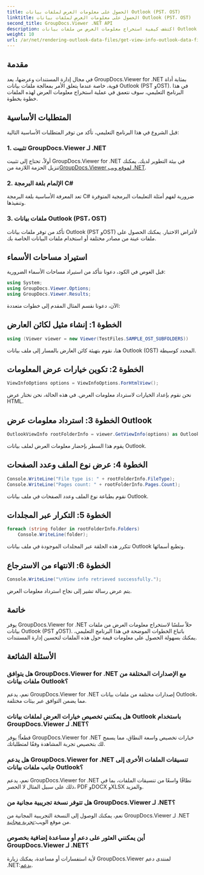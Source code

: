 ```yaml
---
title: الحصول على معلومات العرض لملفات بيانات Outlook (PST، OST)
linktitle: الحصول على معلومات العرض لملفات بيانات Outlook (PST، OST)
second_title: GroupDocs.Viewer .NET API
description: اكتشف كيفية استخراج معلومات العرض من ملفات بيانات Outlook (PST وOST) باستخدام GroupDocs.Viewer لـ .NET. تعزيز قدرات إدارة المستندات الخاصة بك دون عناء.
weight: 10
url: /ar/net/rendering-outlook-data-files/get-view-info-outlook-data-file/
---
```

## مقدمة
في مجال إدارة المستندات وعرضها، يعد GroupDocs.Viewer for .NET بمثابة أداة قوية، خاصة عندما يتعلق الأمر بمعالجة ملفات بيانات Outlook (PST وOST). في هذا البرنامج التعليمي، سوف نتعمق في عملية استخراج معلومات العرض لهذه الملفات خطوة بخطوة.
## المتطلبات الأساسية
قبل الشروع في هذا البرنامج التعليمي، تأكد من توفر المتطلبات الأساسية التالية:
### 1. تثبيت GroupDocs.Viewer لـ .NET
 أولاً، تحتاج إلى تثبيت GroupDocs.Viewer for .NET في بيئة التطوير لديك. يمكنك تنزيل الحزمة اللازمة من[GroupDocs.Viewer لموقع ويب .NET](https://releases.groupdocs.com/viewer/net/).
### 2. الإلمام بلغة البرمجة C#
تعد المعرفة الأساسية بلغة البرمجة C# ضرورية لفهم أمثلة التعليمات البرمجية المتوفرة وتنفيذها.
### 3. ملفات بيانات Outlook (PST، OST)
تأكد من توفر ملفات بيانات Outlook (PST وOST) لأغراض الاختبار. يمكنك الحصول على ملفات عينة من مصادر مختلفة أو استخدام ملفات البيانات الخاصة بك.

## استيراد مساحات الأسماء
قبل الغوص في الكود، دعونا نتأكد من استيراد مساحات الأسماء الضرورية:
```csharp
using System;
using GroupDocs.Viewer.Options;
using GroupDocs.Viewer.Results;
```

الآن، دعونا نقسم المثال المقدم إلى خطوات متعددة:
## الخطوة 1: إنشاء مثيل لكائن العارض
```csharp
using (Viewer viewer = new Viewer(TestFiles.SAMPLE_OST_SUBFOLDERS))
```
هنا، نقوم بتهيئة كائن العارض بالمسار إلى ملف بيانات Outlook (OST) المحدد كوسيطة.
## الخطوة 2: تكوين خيارات عرض المعلومات
```csharp
ViewInfoOptions options = ViewInfoOptions.ForHtmlView();
```
نحن نقوم بإعداد الخيارات لاسترداد معلومات العرض. في هذه الحالة، نحن نختار عرض HTML.
## الخطوة 3: استرداد معلومات عرض Outlook
```csharp
OutlookViewInfo rootFolderInfo = viewer.GetViewInfo(options) as OutlookViewInfo;
```
يقوم هذا السطر بإحضار معلومات العرض لملف بيانات Outlook.
## الخطوة 4: عرض نوع الملف وعدد الصفحات
```csharp
Console.WriteLine("File type is: " + rootFolderInfo.FileType);
Console.WriteLine("Pages count: " + rootFolderInfo.Pages.Count);
```
نقوم بطباعة نوع الملف وعدد الصفحات في ملف بيانات Outlook.
## الخطوة 5: التكرار عبر المجلدات
```csharp
foreach (string folder in rootFolderInfo.Folders)
    Console.WriteLine(folder);
```
تتكرر هذه الحلقة عبر المجلدات الموجودة في ملف بيانات Outlook وتطبع أسمائها.
## الخطوة 6: الانتهاء من الاسترجاع
```csharp
Console.WriteLine("\nView info retrieved successfully.");
```
يتم عرض رسالة تشير إلى نجاح استرداد معلومات العرض.

## خاتمة
يوفر GroupDocs.Viewer for .NET حلاً سلسًا لاستخراج معلومات العرض من ملفات بيانات Outlook (PST وOST). باتباع الخطوات الموضحة في هذا البرنامج التعليمي، يمكنك بسهولة الحصول على معلومات قيمة حول هذه الملفات لتحسين إدارة المستندات.
## الأسئلة الشائعة
### هل يتوافق GroupDocs.Viewer for .NET مع الإصدارات المختلفة من ملفات بيانات Outlook؟
نعم، يدعم GroupDocs.Viewer for .NET إصدارات مختلفة من ملفات بيانات Outlook، مما يضمن التوافق عبر بيئات مختلفة.
### هل يمكنني تخصيص خيارات العرض لملفات بيانات Outlook باستخدام GroupDocs.Viewer لـ .NET؟
قطعاً! يوفر GroupDocs.Viewer for .NET خيارات تخصيص واسعة النطاق، مما يسمح لك بتخصيص تجربة المشاهدة وفقًا لمتطلباتك.
### هل يدعم GroupDocs.Viewer for .NET تنسيقات الملفات الأخرى إلى جانب ملفات بيانات Outlook؟
نعم، يدعم GroupDocs.Viewer for .NET نطاقًا واسعًا من تنسيقات الملفات، بما في ذلك على سبيل المثال لا الحصر، PDF وDOCX وXLSX والمزيد.
### هل تتوفر نسخة تجريبية مجانية من GroupDocs.Viewer لـ .NET؟
 نعم، يمكنك الوصول إلى النسخة التجريبية المجانية من GroupDocs.Viewer لـ .NET من موقع الويب:[تجربة مجانية](https://releases.groupdocs.com/).
### أين يمكنني العثور على دعم أو مساعدة إضافية بخصوص GroupDocs.Viewer لـ .NET؟
 لأية استفسارات أو مساعدة، يمكنك زيارة GroupDocs.Viewer لمنتدى دعم .NET:[يدعم](https://forum.groupdocs.com/c/viewer/9).